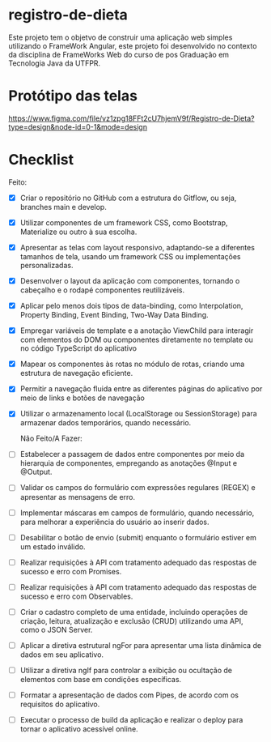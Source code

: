 # registro-de-dieta

Este projeto tem o objetvo de construir uma aplicação web simples utilizando o FrameWork Angular, este projeto foi desenvolvido no contexto da disciplina de FrameWorks Web do curso de pos Graduação em Tecnologia Java da UTFPR.

# Protótipo das telas

https://www.figma.com/file/vz1zpg18FFt2cU7hjemV9f/Registro-de-Dieta?type=design&node-id=0-1&mode=design



# Checklist
  Feito:
- [x] Criar o repositório no GitHub com a estrutura do Gitflow, ou seja, branches main e develop.
- [X] Utilizar componentes de um framework CSS, como Bootstrap, Materialize ou outro à sua escolha.
- [X] Apresentar as telas com layout responsivo, adaptando-se a diferentes tamanhos de tela, usando um framework CSS ou implementações personalizadas.
- [X] Desenvolver o layout da aplicação com componentes, tornando o cabeçalho e o rodapé componentes reutilizáveis.
- [X] Aplicar pelo menos dois tipos de data-binding, como Interpolation, Property Binding, Event Binding, Two-Way Data Binding.
- [X] Empregar variáveis de template e a anotação ViewChild para interagir com elementos do DOM ou componentes diretamente no template ou no código TypeScript do aplicativo
- [X] Mapear os componentes às rotas no módulo de rotas, criando uma estrutura de navegação eficiente.
- [X] Permitir a navegação fluida entre as diferentes páginas do aplicativo por meio de links e botões de navegação
- [X] Utilizar o armazenamento local (LocalStorage ou SessionStorage) para armazenar dados temporários, quando necessário.

  Não Feito/A Fazer:
- [ ] Estabelecer a passagem de dados entre componentes por meio da hierarquia de componentes, empregando as anotações @Input e @Output.
- [ ] Validar os campos do formulário com expressões regulares (REGEX) e apresentar as mensagens de erro.
- [ ] Implementar máscaras em campos de formulário, quando necessário, para melhorar a experiência do usuário ao inserir dados.
- [ ] Desabilitar o botão de envio (submit) enquanto o formulário estiver em um estado inválido.
- [ ] Realizar requisições à API com tratamento adequado das respostas de sucesso e erro com Promises.
- [ ] Realizar requisições à API com tratamento adequado das respostas de sucesso e erro com Observables.
- [ ] Criar o cadastro completo de uma entidade, incluindo operações de criação, leitura, atualização e exclusão (CRUD) utilizando uma API, como o JSON Server.
- [ ] Aplicar a diretiva estrutural ngFor para apresentar uma lista dinâmica de dados em seu aplicativo.
- [ ] Utilizar a diretiva ngIf para controlar a exibição ou ocultação de elementos com base em condições específicas.
- [ ] Formatar a apresentação de dados com Pipes, de acordo com os requisitos do aplicativo.
- [ ] Executar o processo de build da aplicação e realizar o deploy para tornar o aplicativo acessível online.


